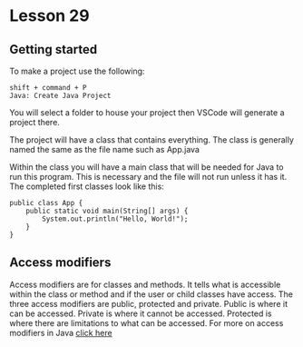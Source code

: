# Lesson 29

## Getting started
To make a project use the following:

```
shift + command + P
Java: Create Java Project
```

You will select a folder to house your project then VSCode will generate a project there.

The project will have a class that contains everything. The class is generally named the same as the file name such as App.java

Within the class you will have a main class that will be needed for Java to run this program. This is necessary and the file will not run unless it has it. The completed first classes look like this:

```
public class App {
    public static void main(String[] args) {
        System.out.println("Hello, World!");
    }
}
```

## Access modifiers
Access modifiers are for classes and methods. It tells what is accessible within the class or method and if the user or child classes have access. The three access modifiers are public, protected and private. Public is where it can be accessed. Private is where it cannot be accessed. Protected is where there are limitations to what can be accessed. For more on access modifiers in Java <a href="https://docs.oracle.com/javase/tutorial/java/javaOO/accesscontrol.html">click here</a>